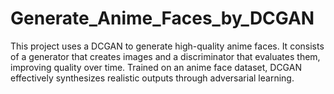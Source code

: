 # Generate_Anime_Faces_by_DCGAN
This project uses a DCGAN to generate high-quality anime faces. It consists of a generator that creates images and a discriminator that evaluates them, improving quality over time. Trained on an anime face dataset, DCGAN effectively synthesizes realistic outputs through adversarial learning.
